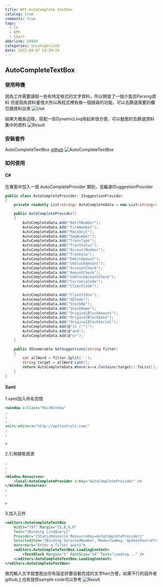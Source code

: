 ```yaml
---
title: WPF AutoComplete textbox
catalog: true
comments: true
tags:
  - C#
  - WPF
  - Chart
abbrlink: 26840
categories: uncategorized
date: 2022-09-07 14:59:24
---
```


## AutoCompleteTextBox
### 使用時機
因為工作需要讀取一些有特定格式的文字資料，所以開發了一個介面去Parsing資料
但是因為資料量很大所以再程式裡有做一個搜尋的功能，可以去篩選需要的欄位跟資料出來
![Use](AutoComplete.png)

結果大概長這樣，搭配一些DynamicLinq用起來很方便，可以動態的去篩選資料集中的資料
![Result](AutoComplete2.png)

### 安裝套件
AutoCompleteTextBox
[github](https://github.com/quicoli/WPF-AutoComplete-TextBox) 
![AutoCompleteTextBox](AutoNuget.png)

### 如何使用
#### C#
在專案中加入一個 AutoCompleteProvider 類別，並繼承ISuggestionProvider
```csharp
public class AutoCompleteProvider: ISuggestionProvider
{
    private readonly List<string> AutoCompleteData = new List<string>();

    public AutoCompleteProvider()
    {
        AutoCompleteData.Add("BatchNumber");
        AutoCompleteData.Add("FirmNumber");
        AutoCompleteData.Add("ReceUnit");
        AutoCompleteData.Add("SeqNumber");
        AutoCompleteData.Add("TransType");
        AutoCompleteData.Add("TranStatus");
        AutoCompleteData.Add("AccountNumber");
        AutoCompleteData.Add("TranDate");
        AutoCompleteData.Add("DebitAmount");
        AutoCompleteData.Add("UnblockAmount");
        AutoCompleteData.Add("AccountCheck");
        AutoCompleteData.Add("AmountCheck");
        AutoCompleteData.Add("UnblockAcountCheck");
        AutoCompleteData.Add("CurrencyCode");
        AutoCompleteData.Add("ClientCode");

        AutoCompleteData.Add("ClientIdno");
        AutoCompleteData.Add("AECode");
        AutoCompleteData.Add("StockNo");
        AutoCompleteData.Add("StockName");
        AutoCompleteData.Add("OriginalBlockAmount");
        AutoCompleteData.Add("OriginalBlockDate");
        AutoCompleteData.Add("OriginalBlockSerial");
        AutoCompleteData.Add(@"in ("")");
        AutoCompleteData.Add(@"and");
        AutoCompleteData.Add(@"or");
    }

    public IEnumerable GetSuggestions(string filter)
    {
        var allWord = filter.Split(' ');
        string target = allWord.Last();
        return AutoCompleteData.Where(x=>x.Contains(target)).ToList();
    }
}
```
#### Xaml
1.xaml加入命名空間
```xml
<window x:Class="MainWindow"
.
.
.
xmlns:editors="http://wpfcontrols.com/"
.
.

>
```
2.引用靜態資源
```xml
.
.
.
<Window.Resources>
    <local:AutoCompleteProvider x:Key="AutoCompleteProvider" />
</Window.Resources>
.
.

>
```
3.加入元件
```xml
<editors:AutoCompleteTextBox
    Width="797" Margin="15,0,0,0"
    Text="{Binding LinqQuery}"
    Provider="{StaticResource ResourceKey=AutoCompleteProvider}"
    SelectedItem="{Binding SelectedNumber, Mode=TwoWay, UpdateSourceTrigger=PropertyChanged}"
    Watermark="Enter a filter query">         
    <editors:AutoCompleteTextBox.LoadingContent>
        <TextBlock Margin="5" FontSize="14" Text="Loading..." />            
    </editors:AutoCompleteTextBox.LoadingContent>
</editors:AutoCompleteTextBox>
```
做完輸入文字就會跑出你有設定好要自動完成的文字hen方便，如果不行的話作者github上也有提供sample code可以參考
![Result](AutoComplete2.png)